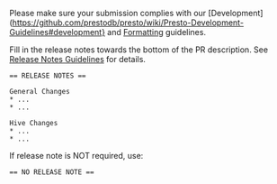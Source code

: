 Please make sure your submission complies with our [Development](https://github.com/prestodb/presto/wiki/Presto-Development-Guidelines#development} and [Formatting](https://github.com/prestodb/presto/wiki/Presto-Development-Guidelines#formatting) guidelines.

Fill in the release notes towards the bottom of the PR description.
See [Release Notes Guidelines](https://github.com/prestodb/presto/wiki/Release-Notes-Guidelines) for details.

```
== RELEASE NOTES ==

General Changes
* ...
* ...

Hive Changes
* ...
* ...
```

If release note is NOT required, use:

```
== NO RELEASE NOTE ==
```
